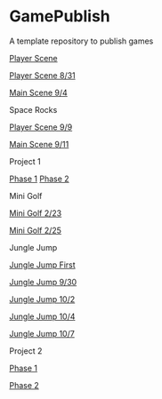 # GamePublish
A template repository to publish games

[Player Scene](player_scene)

[Player Scene 8/31](player_scene_8_31)

[Main Scene 9/4](main_scene_9_4)

Space Rocks

[Player Scene 9/9](player_scene_09_09)

[Main Scene 9/11](sr_main_09_11)

Project 1

[Phase 1](Project1_Phase1)
[Phase 2](Project1_Phase2)

Mini Golf

[Mini Golf 2/23](mini_golf_9_23)

[Mini Golf 2/25](mini_golf_main_9_25)

Jungle Jump

[Jungle Jump First](JJ_main_scene_first)

[Jungle Jump 9/30](JJ_player_scene_9_30)

[Jungle Jump 10/2](JJ_main_scene_10_2)

[Jungle Jump 10/4](JJ_level_one_10_4)

[Jungle Jump 10/7](JJ_level_one_10_7)

Project 2

[Phase 1](Project2_Phase1)

[Phase 2](Project2_Phase2)
